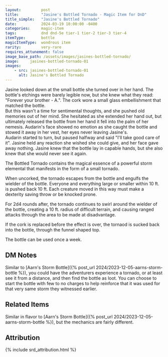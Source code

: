 ```yaml
---
layout:         post
title:          "Jasine's Bottled Tornado - Magic Item for DnD"
title_simple:   "Jasine's Bottled Tornado"
date:           2024-03-19 10:00:00 -0400
categories:     magic-item
tags:           dnd dnd-5e tier-1 tier-2 tier-3 tier-4
itemType:       bottle
magicItemType:  wondrous item
rarity:         very-rare
requires_attunement: false
image_base_path: /assets/images/jasines-bottled-tornado/
image:     jasines-bottled-tornado-01
images:
    - src: jasines-bottled-tornado-01
      alt: Jasine's Bottled Tornado
---
```


<div class="read-aloud">
    Jasine looked down at the small bottle she turned over in her hand. The bottle's etchings were barely legible now, but she knew what they read: "Forever your brother - A.". The cork wore a small glass embellishment that matched the bottle.
</div>

<!--more-->

<div class="read-aloud">
    But this wasn't a time for sentimental thoughts, and she pushed old memories out of her mind. She hesitated as she extended her hand out, but ultimately released the bottle from her hand it fell into the palm of her nemesis. Audarin's face showed no emotion as she caught the bottle and stowed it away in her vest, her eyes never leaving Jasine's.
</div>

<div class="read-aloud">
    Audarin started to turn, but paused halfway and said "I'll take good care of it". Jasine held any reaction she wished she could give, and her face gave away nothing. Jasine knew that the bottle lay in capable hands, but she also knew that she would never see it again.
</div>

The Bottled Tornado contains the magical essence of a powerful storm elemental that manifests in the form of a small tornado.

When uncorked, the tornado escapes from the bottle and engulfs the wielder of the bottle. Everyone and everything large or smaller within 10 ft. is pushed back 10 ft. Each creature moved in this way must make a dexterity saving throw or be knocked prone.

For 2d4 rounds after, the tornado continues to swirl around the wielder of the bottle, creating a 10 ft. radius of difficult terrain, and causing ranged attacks through the area to be made at disadvantage.

If the cork is replaced before the effect is over, the tornaod is sucked back into the bottle, through the funnel shaped top.

The bottle can be used once a week.


## DM Notes

Similar to [Aarn's Storm Bottle]({% post_url 2024/2023-12-05-aarns-storm-bottle %}), you could have the adventurers experience a tornado, or at least see it from a distance, and then find the bottle as loot. You can choose to start the bottle with few to no charges to help reinforce that it was used for that very same storm they witnessed earlier.


## Related Items

Similar in flavor to [Aarn's Storm Bottle]({% post_url 2024/2023-12-05-aarns-storm-bottle %}), but the mechanics are fairly different.


## Attribution

{% include srd_attribution.html %}
